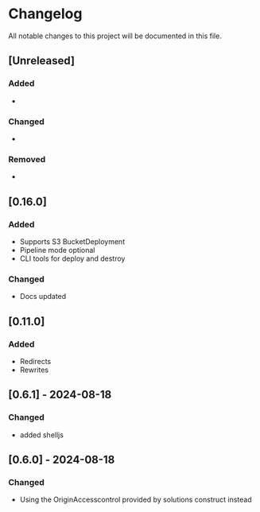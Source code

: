 # Changelog

All notable changes to this project will be documented in this file.

## [Unreleased]

### Added

-

### Changed

- 

### Removed

-

## [0.16.0]

### Added

- Supports S3 BucketDeployment
- Pipeline mode optional
- CLI tools for deploy and destroy

### Changed

- Docs updated


## [0.11.0]

### Added

- Redirects
- Rewrites

## [0.6.1] - 2024-08-18

### Changed

- added shelljs

## [0.6.0] - 2024-08-18

### Changed

- Using the OriginAccesscontrol provided by solutions construct instead
